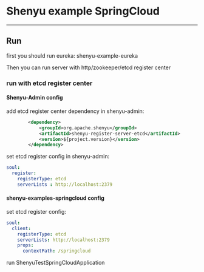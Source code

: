# Shenyu example SpringCloud
***
## Run
first you should run eureka: shenyu-example-eureka

Then you can run server with http/zookeeper/etcd register center

### run with etcd register center
#### Shenyu-Admin config
add etcd register center dependency in shenyu-admin:

```xml
        <dependency>
            <groupId>org.apache.shenyu</groupId>
            <artifactId>shenyu-register-server-etcd</artifactId>
            <version>${project.version}</version>
        </dependency>
```

set etcd register config in shenyu-admin:

```yaml
soul:
  register:
    registerType: etcd
    serverLists : http://localhost:2379
```

#### shenyu-examples-springcloud config
set etcd register config:

```yaml
soul:
  client:
    registerType: etcd
    serverLists: http://localhost:2379
    props:
      contextPath: /springcloud
```

run ShenyuTestSpringCloudApplication
